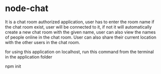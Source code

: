 # node-chat

It is a chat room authorized application, user has to enter the room name if the chat room exist, user will be connected to it, if not it will automatically create a new chat room with the given name, user can also view the names of people online in the chat room. User can also share their current location with the other users in the chat room. 

for using this application on localhost, run this command from the terminal in the application folder

npm init
